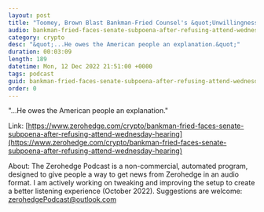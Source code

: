 ```yaml
---
layout: post
title: "Toomey, Brown Blast Bankman-Fried Counsel's &quot;Unwillingness&quot; To Accept Service Of Senate Hearing Subpoeana"
audio: bankman-fried-faces-senate-subpoena-after-refusing-attend-wednesday-hearing-1
category: crypto
desc: "&quot;...He owes the American people an explanation.&quot;"
duration: 00:03:09
length: 189
datetime: Mon, 12 Dec 2022 21:51:00 +0000
tags: podcast
guid: bankman-fried-faces-senate-subpoena-after-refusing-attend-wednesday-hearing-0
order: 0
---
```

&quot;...He owes the American people an explanation.&quot;

Link: [https://www.zerohedge.com/crypto/bankman-fried-faces-senate-subpoena-after-refusing-attend-wednesday-hearing](https://www.zerohedge.com/crypto/bankman-fried-faces-senate-subpoena-after-refusing-attend-wednesday-hearing)

About: The Zerohedge Podcast is a non-commercial, automated program, designed to give people a way to get news from Zerohedge in an audio format.  I am actively working on tweaking and improving the setup to create a better listening experience (October 2022).  Suggestions are welcome: [zerohedgePodcast@outlook.com](mailto:zerohedgePodcast@outlook.com)